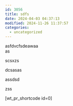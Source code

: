 ```yaml
---
id: 3056
title: sdfs
date: 2024-04-03 04:37:13
modified: 2024-11-26 11:37:57
categories:
  - uncategorized
---
```



<!-- wp:paragraph -->
<p>asfdvcfsdeawaa<br>as</p>
<!-- /wp:paragraph -->

<!-- wp:paragraph -->
<p>scsxzs</p>
<!-- /wp:paragraph -->

<!-- wp:paragraph -->
<p>dcsasas</p>
<!-- /wp:paragraph -->

<!-- wp:paragraph -->
<p>assdsd</p>
<!-- /wp:paragraph -->

<!-- wp:paragraph -->
<p>zss</p>
<!-- /wp:paragraph -->

<!-- wp:shortcode -->
[wt_pr_shortcode id=0]
<!-- /wp:shortcode -->